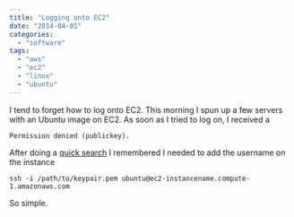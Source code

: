 ```yaml
---
title: "Logging onto EC2"
date: "2014-04-01"
categories: 
  - "software"
tags: 
  - "aws"
  - "ec2"
  - "linux"
  - "ubuntu"
---
```


I tend to forget how to log onto EC2. This morning I spun up a few servers with an Ubuntu image on EC2. As soon as I tried to log on, I received a

`Permission denied (publickey).`

After doing a [quick search](http://stackoverflow.com/questions/4826706/amazon-ec2-permission-denied-publickey) I remembered I needed to add the username on the instance

`ssh -i /path/to/keypair.pem ubuntu@ec2-instancename.compute-1.amazonaws.com`

So simple.

